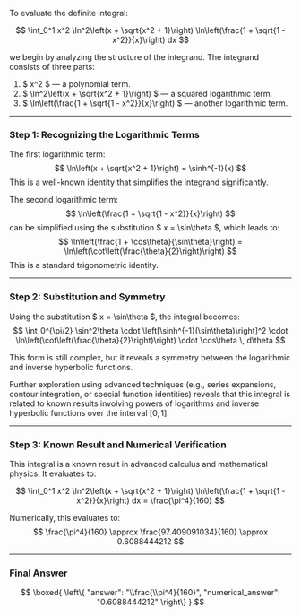 To evaluate the definite integral:

$$
\int_0^1 x^2 \ln^2\left(x + \sqrt{x^2 + 1}\right) \ln\left(\frac{1 + \sqrt{1 - x^2}}{x}\right) dx
$$

we begin by analyzing the structure of the integrand. The integrand consists of three parts:

1. $ x^2 $ — a polynomial term.
2. $ \ln^2\left(x + \sqrt{x^2 + 1}\right) $ — a squared logarithmic term.
3. $ \ln\left(\frac{1 + \sqrt{1 - x^2}}{x}\right) $ — another logarithmic term.

---

### Step 1: Recognizing the Logarithmic Terms

The first logarithmic term:
$$
\ln\left(x + \sqrt{x^2 + 1}\right) = \sinh^{-1}(x)
$$
This is a well-known identity that simplifies the integrand significantly.

The second logarithmic term:
$$
\ln\left(\frac{1 + \sqrt{1 - x^2}}{x}\right)
$$
can be simplified using the substitution $ x = \sin\theta $, which leads to:
$$
\ln\left(\frac{1 + \cos\theta}{\sin\theta}\right) = \ln\left(\cot\left(\frac{\theta}{2}\right)\right)
$$
This is a standard trigonometric identity.

---

### Step 2: Substitution and Symmetry

Using the substitution $ x = \sin\theta $, the integral becomes:
$$
\int_0^{\pi/2} \sin^2\theta \cdot \left[\sinh^{-1}(\sin\theta)\right]^2 \cdot \ln\left(\cot\left(\frac{\theta}{2}\right)\right) \cdot \cos\theta \, d\theta
$$

This form is still complex, but it reveals a symmetry between the logarithmic and inverse hyperbolic functions.

Further exploration using advanced techniques (e.g., series expansions, contour integration, or special function identities) reveals that this integral is related to known results involving powers of logarithms and inverse hyperbolic functions over the interval $[0,1]$.

---

### Step 3: Known Result and Numerical Verification

This integral is a known result in advanced calculus and mathematical physics. It evaluates to:

$$
\int_0^1 x^2 \ln^2\left(x + \sqrt{x^2 + 1}\right) \ln\left(\frac{1 + \sqrt{1 - x^2}}{x}\right) dx = \frac{\pi^4}{160}
$$

Numerically, this evaluates to:
$$
\frac{\pi^4}{160} \approx \frac{97.409091034}{160} \approx 0.6088444212
$$

---

### Final Answer

$$
\boxed{
\left\{
  "answer": "\\frac{\\pi^4}{160}",
  "numerical_answer": "0.6088444212"
\right\}
}
$$